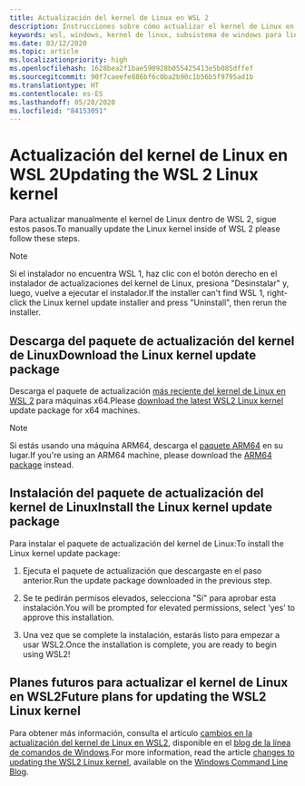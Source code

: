 ```yaml
---
title: Actualización del kernel de Linux en WSL 2
description: Instrucciones sobre cómo actualizar el kernel de Linux en WSL 2 manualmente
keywords: wsl, windows, kernel de linux, subsistema de windows para linux, kernel
ms.date: 03/12/2020
ms.topic: article
ms.localizationpriority: high
ms.openlocfilehash: 1628bea2f1bae590928b055425413e5b085dffef
ms.sourcegitcommit: 90f7caeefe886bf6c0ba2b90c1b56b5f9795ad1b
ms.translationtype: HT
ms.contentlocale: es-ES
ms.lasthandoff: 05/28/2020
ms.locfileid: "84153051"
---
```

# <a name="updating-the-wsl-2-linux-kernel"></a><span data-ttu-id="18799-104">Actualización del kernel de Linux en WSL 2</span><span class="sxs-lookup"><span data-stu-id="18799-104">Updating the WSL 2 Linux kernel</span></span>

<span data-ttu-id="18799-105">Para actualizar manualmente el kernel de Linux dentro de WSL 2, sigue estos pasos.</span><span class="sxs-lookup"><span data-stu-id="18799-105">To manually update the Linux kernel inside of WSL 2 please follow these steps.</span></span>

> [!NOTE] 
> <span data-ttu-id="18799-106">Si el instalador no encuentra WSL 1, haz clic con el botón derecho en el instalador de actualizaciones del kernel de Linux, presiona "Desinstalar" y, luego, vuelve a ejecutar el instalador.</span><span class="sxs-lookup"><span data-stu-id="18799-106">If the installer can't find WSL 1, right-click the Linux kernel update installer and press "Uninstall", then rerun the installer.</span></span>

## <a name="download-the-linux-kernel-update-package"></a><span data-ttu-id="18799-107">Descarga del paquete de actualización del kernel de Linux</span><span class="sxs-lookup"><span data-stu-id="18799-107">Download the Linux kernel update package</span></span>

<span data-ttu-id="18799-108">Descarga el paquete de actualización [más reciente del kernel de Linux en WSL 2](https://wslstorestorage.blob.core.windows.net/wslblob/wsl_update_x64.msi) para máquinas x64.</span><span class="sxs-lookup"><span data-stu-id="18799-108">Please [download the latest WSL2 Linux kernel](https://wslstorestorage.blob.core.windows.net/wslblob/wsl_update_x64.msi) update package for x64 machines.</span></span>

> [!NOTE]
> <span data-ttu-id="18799-109">Si estás usando una máquina ARM64, descarga el [paquete ARM64](https://wslstorestorage.blob.core.windows.net/wslblob/wsl_update_arm64.msi) en su lugar.</span><span class="sxs-lookup"><span data-stu-id="18799-109">If you're using an ARM64 machine, please download the [ARM64 package](https://wslstorestorage.blob.core.windows.net/wslblob/wsl_update_arm64.msi) instead.</span></span>

## <a name="install-the-linux-kernel-update-package"></a><span data-ttu-id="18799-110">Instalación del paquete de actualización del kernel de Linux</span><span class="sxs-lookup"><span data-stu-id="18799-110">Install the Linux kernel update package</span></span>

<span data-ttu-id="18799-111">Para instalar el paquete de actualización del kernel de Linux:</span><span class="sxs-lookup"><span data-stu-id="18799-111">To install the Linux kernel update package:</span></span>

  1. <span data-ttu-id="18799-112">Ejecuta el paquete de actualización que descargaste en el paso anterior.</span><span class="sxs-lookup"><span data-stu-id="18799-112">Run the update package downloaded in the previous step.</span></span>

  2. <span data-ttu-id="18799-113">Se te pedirán permisos elevados, selecciona "Sí" para aprobar esta instalación.</span><span class="sxs-lookup"><span data-stu-id="18799-113">You will be prompted for elevated permissions, select ‘yes’ to approve this installation.</span></span>

  3. <span data-ttu-id="18799-114">Una vez que se complete la instalación, estarás listo para empezar a usar WSL2.</span><span class="sxs-lookup"><span data-stu-id="18799-114">Once the installation is complete, you are ready to begin using WSL2!</span></span>

## <a name="future-plans-for-updating-the-wsl2-linux-kernel"></a><span data-ttu-id="18799-115">Planes futuros para actualizar el kernel de Linux en WSL2</span><span class="sxs-lookup"><span data-stu-id="18799-115">Future plans for updating the WSL2 Linux kernel</span></span>

<span data-ttu-id="18799-116">Para obtener más información, consulta el artículo [cambios en la actualización del kernel de Linux en WSL2](https://devblogs.microsoft.com/commandline/wsl2-will-be-generally-available-in-windows-10-version-2004), disponible en el [blog de la línea de comandos de Windows](https://aka.ms/cliblog).</span><span class="sxs-lookup"><span data-stu-id="18799-116">For more information, read the article [changes to updating the WSL2 Linux kernel](https://devblogs.microsoft.com/commandline/wsl2-will-be-generally-available-in-windows-10-version-2004), available on the [Windows Command Line Blog](https://aka.ms/cliblog).</span></span>
